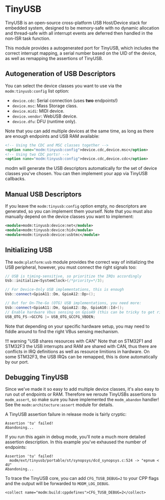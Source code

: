 # TinyUSB

TinyUSB is an open-source cross-platform USB Host/Device stack for embedded
system, designed to be memory-safe with no dynamic allocation and thread-safe
with all interrupt events are deferred then handled in the non-ISR task
function.

This module provides a autogenerated port for TinyUSB, which includes the
correct interrupt mapping, a serial number based on the UID of the device,
as well as remapping the assertions of TinyUSB.


## Autogeneration of USB Descriptors

You can select the device classes you want to use via the `modm:tinyusb:config`
list option:

- `device.cdc`: Serial connection (uses **two** endpoints!)
- `device.msc`: Mass Storage class.
- `device.midi`: MIDI device.
- `device.vendor`: WebUSB device.
- `device.dfu`: DFU (runtime only).

Note that you can add multiple devices at the same time, as long as there are
enough endpoints and USB RAM available:

```xml
<!-- Using the CDC and MSC classes together -->
<option name="modm:tinyusb:config">device.cdc,device.msc</option>
<!-- Using two CDC ports! -->
<option name="modm:tinyusb:config">device.cdc,device.cdc</option>
```

modm will generate the USB descriptors automatically for the set of device
classes you've chosen. You can then implement your app via TinyUSB callbacks.


## Manual USB Descriptors

If you leave the `modm:tinyusb:config` option empty, no descriptors are
generated, so you can implement them yourself. Note that you must also
manually depend on the device classes you want to implement:

```xml
<module>modm:tinyusb:device:net</module>
<module>modm:tinyusb:device:hid</module>
<module>modm:tinyusb:device:usbtmc</module>
```


## Initializing USB

The `modm:platform:usb` module provides the correct way of initializing the USB
peripheral, however, you must connect the right signals too:

```cpp
// USB is timing-sensitive, so prioritize the IRQs accordingly
Usb::initialize<SystemClock>(/*priority=*/3);

// For Device-Only USB implementations, this is enough
Usb::connect<GpioA11::Dm, GpioA12::Dp>();

// But for On-The-Go (OTG) USB implementations, you need more:
Usb::connect<GpioA11::Dm, GpioA12::Dp, GpioA10::Id>();
// Enable hardware Vbus sensing on GpioA9 (this can be tricky to get right!)
USB_OTG_FS->GCCFG |= USB_OTG_GCCFG_VBDEN;
```

Note that depending on your specific hardware setup, you may need to fiddle
around to find the right VBus sensing mechanism.

!!! warning "USB shares resources with CAN"
	Note that on STM32F1 and STM32F3 the USB interrupts and RAM are shared with CAN,
	thus there are conflicts in IRQ definitions as well as resource limitions in
	hardware. On some STM32F3, the USB IRQs can be remapped, this is done
	automatically by our port.


## Debugging TinyUSB

Since we've made it so easy to add multiple device classes, it's also easy to
run out of endpoints or RAM. Therefore we reroute TinyUSBs assertions to
`modm_assert`, so make sure you have implemented the `modm_abandon` handler!
See the `modm:architecture:assert` module for details.

A TinyUSB assertion failure in release mode is fairly cryptic:

```
Assertion 'tu' failed!
Abandoning...
```

If you run this again in debug mode, you'll note a much more detailed assertion
description. In this example you've exhaused the number of endpoints:

```
Assertion 'tu' failed!
  modm/ext/tinyusb/portable/st/synopsys/dcd_synopsys.c:524 -> "epnum < 4U"
Abandoning...
```

To trace the TinyUSB core, you can add `CFG_TUSB_DEBUG=2` to your CPP flags and
the output will be forwarded to `MODM_LOG_DEBUG`.

```
<collect name="modm:build:cppdefines">CFG_TUSB_DEBUG=2</collect>
```
